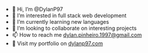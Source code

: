 - 👋 Hi, I’m @DylanP97
- 👀 I’m interested in full stack web development
- 🌱 I’m currently learning new languages
- 💞️ I’m looking to collaborate on interesting projects
- 📫 How to reach me dylan.pinheiro.1997@gmail.com
- 🎨 Visit my portfolio on [dylanp97.com](https://dylanp97.com/)

<!---
DylanP97/DylanP97 is a ✨ special ✨ repository because its `README.md` (this file) appears on your GitHub profile.
You can click the Preview link to take a look at your changes.
--->

